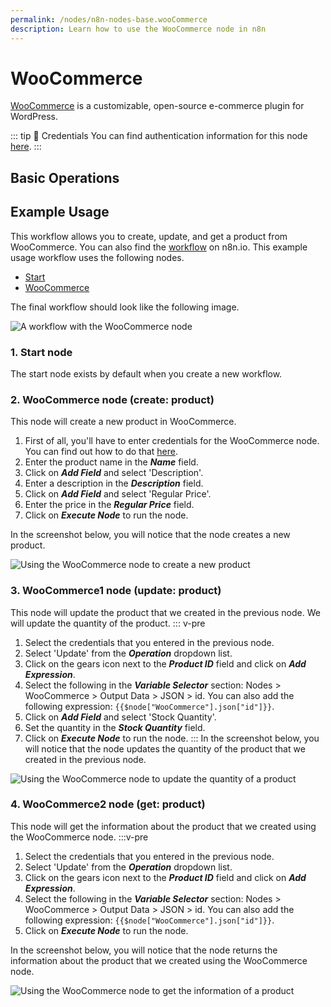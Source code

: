 ```yaml
---
permalink: /nodes/n8n-nodes-base.wooCommerce
description: Learn how to use the WooCommerce node in n8n
---
```


# WooCommerce

[WooCommerce](https://woocommerce.com/) is a customizable, open-source e-commerce plugin for WordPress.

::: tip 🔑 Credentials
You can find authentication information for this node [here](../../../credentials/WooCommerce/README.md).
:::

## Basic Operations

<Resource node="n8n-nodes-base.wooCommerce" />

## Example Usage

This workflow allows you to create, update, and get a product from WooCommerce. You can also find the [workflow](https://n8n.io/workflows/847) on n8n.io. This example usage workflow uses the following nodes.
- [Start](../../core-nodes/Start/README.md)
- [WooCommerce]()

The final workflow should look like the following image.

![A workflow with the WooCommerce node](REDACTED)

### 1. Start node

The start node exists by default when you create a new workflow.

### 2. WooCommerce node (create: product)

This node will create a new product in WooCommerce.

1. First of all, you'll have to enter credentials for the WooCommerce node. You can find out how to do that [here](../../../credentials/WooCommerce/README.md).
2. Enter the product name in the ***Name*** field.
3. Click on ***Add Field*** and select 'Description'.
4. Enter a description in the ***Description*** field.
5. Click on ***Add Field*** and select 'Regular Price'.
6. Enter the price in the ***Regular Price*** field.
7. Click on ***Execute Node*** to run the node.

In the screenshot below, you will notice that the node creates a new product.

![Using the WooCommerce node to create a new product](REDACTED)

### 3. WooCommerce1 node (update: product)

This node will update the product that we created in the previous node. We will update the quantity of the product.
::: v-pre
1. Select the credentials that you entered in the previous node.
2. Select 'Update' from the ***Operation*** dropdown list.
3. Click on the gears icon next to the ***Product ID*** field and click on ***Add Expression***.
4. Select the following in the ***Variable Selector*** section: Nodes > WooCommerce > Output Data > JSON > id. You can also add the following expression: `{{$node["WooCommerce"].json["id"]}}`.
5. Click on ***Add Field*** and select 'Stock Quantity'.
6. Set the quantity in the ***Stock Quantity*** field.
7. Click on ***Execute Node*** to run the node.
:::
In the screenshot below, you will notice that the node updates the quantity of the product that we created in the previous node.

![Using the WooCommerce node to update the quantity of a product](REDACTED)

### 4. WooCommerce2 node (get: product)

This node will get the information about the product that we created using the WooCommerce node.
:::v-pre
1. Select the credentials that you entered in the previous node.
2. Select 'Update' from the ***Operation*** dropdown list.
3. Click on the gears icon next to the ***Product ID*** field and click on ***Add Expression***.
4. Select the following in the ***Variable Selector*** section: Nodes > WooCommerce > Output Data > JSON > id. You can also add the following expression: `{{$node["WooCommerce"].json["id"]}}`.
5. Click on ***Execute Node*** to run the node.

In the screenshot below, you will notice that the node returns the information about the product that we created using the WooCommerce node.

![Using the WooCommerce node to get the information of a product](REDACTED)
